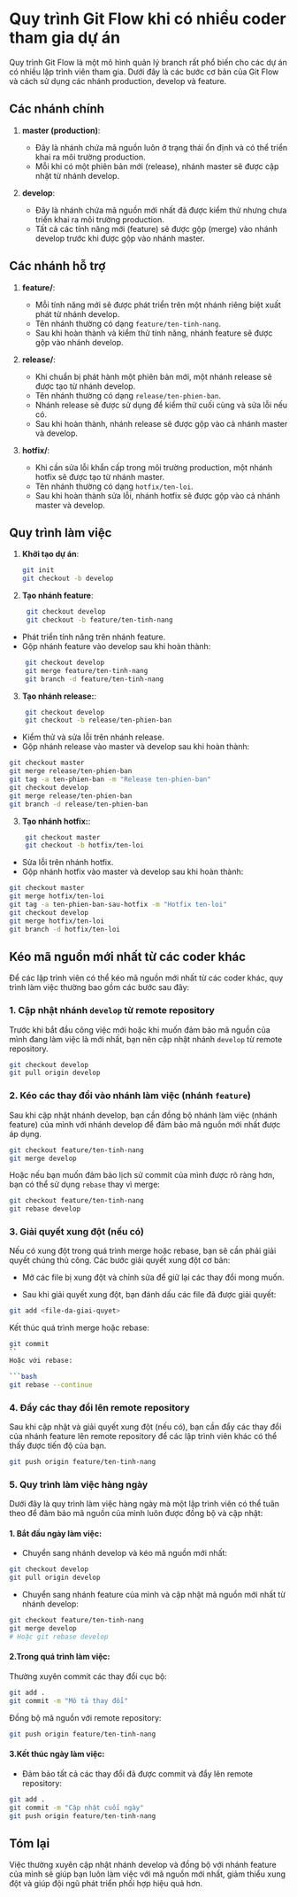 # Quy trình Git Flow khi có nhiều coder tham gia dự án

Quy trình Git Flow là một mô hình quản lý branch rất phổ biến cho các dự án có nhiều lập trình viên tham gia. Dưới đây là các bước cơ bản của Git Flow và cách sử dụng các nhánh production, develop và feature.

## Các nhánh chính

1. **master (production)**:
   - Đây là nhánh chứa mã nguồn luôn ở trạng thái ổn định và có thể triển khai ra môi trường production.
   - Mỗi khi có một phiên bản mới (release), nhánh master sẽ được cập nhật từ nhánh develop.

2. **develop**:
   - Đây là nhánh chứa mã nguồn mới nhất đã được kiểm thử nhưng chưa triển khai ra môi trường production.
   - Tất cả các tính năng mới (feature) sẽ được gộp (merge) vào nhánh develop trước khi được gộp vào nhánh master.

## Các nhánh hỗ trợ

1. **feature/**:
   - Mỗi tính năng mới sẽ được phát triển trên một nhánh riêng biệt xuất phát từ nhánh develop.
   - Tên nhánh thường có dạng `feature/ten-tinh-nang`.
   - Sau khi hoàn thành và kiểm thử tính năng, nhánh feature sẽ được gộp vào nhánh develop.

2. **release/**:
   - Khi chuẩn bị phát hành một phiên bản mới, một nhánh release sẽ được tạo từ nhánh develop.
   - Tên nhánh thường có dạng `release/ten-phien-ban`.
   - Nhánh release sẽ được sử dụng để kiểm thử cuối cùng và sửa lỗi nếu có.
   - Sau khi hoàn thành, nhánh release sẽ được gộp vào cả nhánh master và develop.

3. **hotfix/**:
   - Khi cần sửa lỗi khẩn cấp trong môi trường production, một nhánh hotfix sẽ được tạo từ nhánh master.
   - Tên nhánh thường có dạng `hotfix/ten-loi`.
   - Sau khi hoàn thành sửa lỗi, nhánh hotfix sẽ được gộp vào cả nhánh master và develop.

## Quy trình làm việc

1. **Khởi tạo dự án**:
   ```bash
   git init
   git checkout -b develop
    ```
2. **Tạo nhánh feature**:
   ```bash
    git checkout develop
    git checkout -b feature/ten-tinh-nang
    ```
- Phát triển tính năng trên nhánh feature.
- Gộp nhánh feature vào develop sau khi hoàn thành:
```bash
    git checkout develop
    git merge feature/ten-tinh-nang
    git branch -d feature/ten-tinh-nang
```

3. **Tạo nhánh release:**:
```bash
    git checkout develop
    git checkout -b release/ten-phien-ban
```
- Kiểm thử và sửa lỗi trên nhánh release.
- Gộp nhánh release vào master và develop sau khi hoàn thành:
```bash
git checkout master
git merge release/ten-phien-ban
git tag -a ten-phien-ban -m "Release ten-phien-ban"
git checkout develop
git merge release/ten-phien-ban
git branch -d release/ten-phien-ban
```
3. **Tạo nhánh hotfix:**:
```bash
    git checkout master
    git checkout -b hotfix/ten-loi
```
- Sửa lỗi trên nhánh hotfix.
- Gộp nhánh hotfix vào master và develop sau khi hoàn thành:
```bash
git checkout master
git merge hotfix/ten-loi
git tag -a ten-phien-ban-sau-hotfix -m "Hotfix ten-loi"
git checkout develop
git merge hotfix/ten-loi
git branch -d hotfix/ten-loi
```

## Kéo mã nguồn mới nhất từ các coder khác

Để các lập trình viên có thể kéo mã nguồn mới nhất từ các coder khác, quy trình làm việc thường bao gồm các bước sau đây:

### 1. Cập nhật nhánh `develop` từ remote repository

Trước khi bắt đầu công việc mới hoặc khi muốn đảm bảo mã nguồn của mình đang làm việc là mới nhất, bạn nên cập nhật nhánh `develop` từ remote repository.

```bash
git checkout develop
git pull origin develop
```
### 2. Kéo các thay đổi vào nhánh làm việc (nhánh `feature`)
Sau khi cập nhật nhánh develop, bạn cần đồng bộ nhánh làm việc (nhánh feature) của mình với nhánh develop để đảm bảo mã nguồn mới nhất được áp dụng.
```bash
git checkout feature/ten-tinh-nang
git merge develop
```
Hoặc nếu bạn muốn đảm bảo lịch sử commit của mình được rõ ràng hơn, bạn có thể sử dụng `rebase` thay vì merge:
```bash
git checkout feature/ten-tinh-nang
git rebase develop
```

### 3. Giải quyết xung đột (nếu có)
Nếu có xung đột trong quá trình merge hoặc rebase, bạn sẽ cần phải giải quyết chúng thủ công. Các bước giải quyết xung đột cơ bản:

- Mở các file bị xung đột và chỉnh sửa để giữ lại các thay đổi mong muốn.

- Sau khi giải quyết xung đột, bạn đánh dấu các file đã được giải quyết:

```bash
git add <file-da-giai-quyet>
```
Kết thúc quá trình merge hoặc rebase:

```bash
git commit
``
Hoặc với rebase:

```bash
git rebase --continue
```
### 4. Đẩy các thay đổi lên remote repository
Sau khi cập nhật và giải quyết xung đột (nếu có), bạn cần đẩy các thay đổi của nhánh feature lên remote repository để các lập trình viên khác có thể thấy được tiến độ của bạn.

```bash
git push origin feature/ten-tinh-nang
```
### 5. Quy trình làm việc hàng ngày
Dưới đây là quy trình làm việc hàng ngày mà một lập trình viên có thể tuân theo để đảm bảo mã nguồn của mình luôn được đồng bộ và cập nhật:

#### 1. Bắt đầu ngày làm việc:

- Chuyển sang nhánh develop và kéo mã nguồn mới nhất:

```bash
git checkout develop
git pull origin develop
```
- Chuyển sang nhánh feature của mình và cập nhật mã nguồn mới nhất từ nhánh develop:

```bash
git checkout feature/ten-tinh-nang
git merge develop
# Hoặc git rebase develop
```
#### 2.Trong quá trình làm việc:

Thường xuyên commit các thay đổi cục bộ:

```bash
git add .
git commit -m "Mô tả thay đổi"
```
Đồng bộ mã nguồn với remote repository:

```bash
git push origin feature/ten-tinh-nang
```
#### 3.Kết thúc ngày làm việc:

- Đảm bảo tất cả các thay đổi đã được commit và đẩy lên remote repository:

```bash
git add .
git commit -m "Cập nhật cuối ngày"
git push origin feature/ten-tinh-nang
```

## Tóm lại
Việc thường xuyên cập nhật nhánh develop và đồng bộ với nhánh feature của mình sẽ giúp bạn luôn làm việc với mã nguồn mới nhất, giảm thiểu xung đột và giúp đội ngũ phát triển phối hợp hiệu quả hơn.